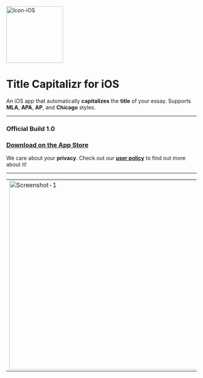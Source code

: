 <img width="150" alt="Icon-iOS" src="https://user-images.githubusercontent.com/35755386/169313051-fc0338da-f3bd-4da1-b752-99fd8fb96666.png">

# Title Capitalizr for iOS
An iOS app that automatically **capitalizes** the **title** of your essay. Supports **MLA**, **APA**, **AP**, and **Chicago** styles.

---

### Official Build 1.0

### [Download on the App Store](https://apps.apple.com/us/app/title-capitalizr/id1625011191)

We care about your **privacy**. Check out our [**user policy**](https://github.com/wonmor/Title-Capitalizr-iOS/blob/main/PRIVACY.md) to find out more about it!

---

<table><tr>

<td valign="center"><img width="500" alt="Screenshot-1" src="https://user-images.githubusercontent.com/35755386/169195435-a5442bab-d120-492e-b4c8-7278fc0f8775.png"></td>

<td valign="center"><img width="500" alt="Screenshot-2" src="https://user-images.githubusercontent.com/35755386/169195438-f278513f-136f-4fa8-ad72-2ecfe6118931.png"></td>

<td valign="center"><img width="500" alt="Screenshot-3" src="https://user-images.githubusercontent.com/35755386/169195441-51e887a6-5e53-47ae-96ac-27718288066b.png"></td>

</tr></table>
